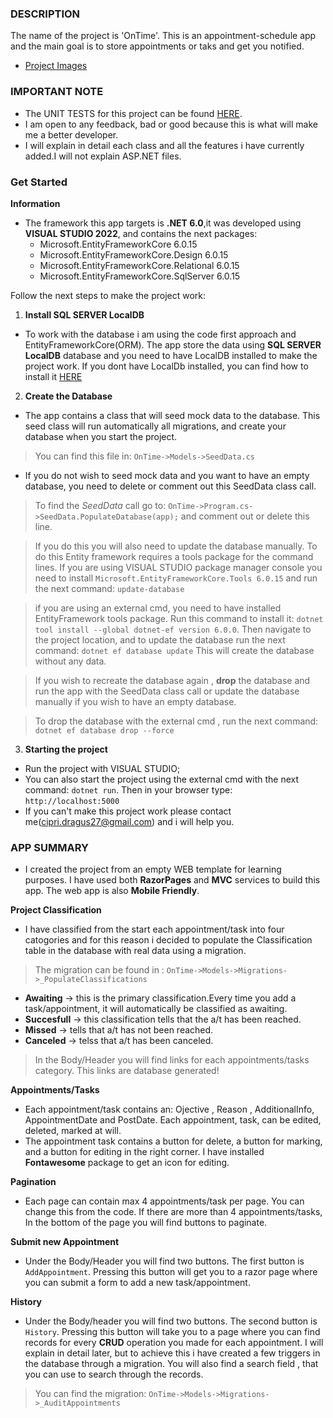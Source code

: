 ###  DESCRIPTION
The name of the project is 'OnTime'. This is an appointment-schedule app and the main goal is to store appointments or taks and get you notified.
- [Project Images](https://drive.google.com/drive/folders/16RXc5ArKTV2vKwvBJW9kBuIuxpz5MSkl?usp=share_link)


###  IMPORTANT NOTE
  - The UNIT TESTS for this project can be found [HERE](https://github.com/drcipri/OnTime.Tests).
  - I am open to any feedback, bad or good because this is what will make me a better developer.
  - I will explain in detail each class and all the features i have currently added.I will not explain ASP.NET files.
 

###  Get Started
**Information**
 - The framework this app targets is **.NET 6.0**,it was developed using **VISUAL STUDIO 2022**, and contains the next packages:
     - Microsoft.EntityFrameworkCore 6.0.15
     - Microsoft.EntityFrameworkCore.Design 6.0.15
     - Microsoft.EntityFrameworkCore.Relational 6.0.15
     - Microsoft.EntityFrameworkCore.SqlServer 6.0.15

Follow the next steps to make the project work:
1. **Install SQL SERVER LocalDB**  
- To work with the database i am using the code first approach and EntityFrameworkCore(ORM). The app store the data using  **SQL SERVER LocalDB** database and you need to have LocalDB installed to make the project work. If you dont have LocalDb installed, you can find how to install it [HERE](https://learn.microsoft.com/en-us/sql/database-engine/configure-windows/sql-server-express-localdb?view=sql-server-ver16)

2. **Create the Database**
- The app contains a class that will seed mock data to the database. This seed class will run automatically all migrations, and create your database when you start the project.
> You can find this file in: ```OnTime->Models->SeedData.cs```
- If you do not wish to seed mock data and you want to have an empty database, you need to delete or comment out this SeedData class call. 
> To find the *SeedData* call go to: ```OnTime->Program.cs->SeedData.PopulateDatabase(app);``` and comment out or delete this line.

> If you do this you will also need to update the database manually. To do this Entity framework requires a tools package for the command lines. If you are using VISUAL STUDIO package manager console you need to install ```Microsoft.EntityFrameworkCore.Tools 6.0.15``` and run the next command:  ```update-database``` 

> if you are using an external cmd, you need to have installed EntityFramework tools package. Run this command to install it: ```dotnet tool install --global dotnet-ef version 6.0.0```. Then navigate to the project location, and to update the database run the next command: ```dotnet ef database update``` This will create the database without any data.

> If you wish to recreate the database again , **drop** the database and run the app with the SeedData class call or update the database manually if you wish to have an empty database.

> To drop the database with the external cmd , run the next command: ```dotnet ef database drop --force```

3. **Starting the project**
- Run the project with VISUAL STUDIO;
- You can also start the project using the external cmd with the next command: ```dotnet run```. Then in your browser type: ```http://localhost:5000```
- If you can't make this project work please contact me(cipri.dragus27@gmail.com) and i will help you.


###  APP SUMMARY
- I created the project from an empty WEB template for learning purposes. I have used both **RazorPages** and **MVC** services to build this app. The web app is also **Mobile Friendly**.

**Project Classification**
  - I have classified from the start each appointment/task into four catogories and for this reason i decided to populate the Classification table in the database with real data using a migration. 
  > The migration can be found in : ```OnTime->Models->Migrations->_PopulateClassifications```
- **Awaiting** -> this is the primary classification.Every time you add a task/appointment, it will automatically be classified as awaiting.
- **Succesfull** -> this classification tells that the a/t has been reached.
- **Missed** -> tells that a/t has not been reached.
- **Canceled** -> telss that a/t has been canceled.
> In the Body/Header you will find links for each appointments/tasks category. This links are database generated!

**Appointments/Tasks**
- Each appointment/task contains an: Ojective , Reason , AdditionalInfo, AppointmentDate and PostDate. Each appointment, task, can be edited, deleted, marked at will.
- The appointment task contains a button for delete, a button for marking, and a button for editing in the right corner. I have installed **Fontawesome** package to get an icon
for editing.

**Pagination**
- Each page can contain max 4 appointments/task per page. You can change this from the code. If there are more than 4 appointments/tasks, In the bottom of the page you will find 
buttons to paginate.

**Submit new Appointment**
- Under the Body/Header you will find two buttons. The first button is ```AddAppointment```. Pressing this button will get you to a razor page where you can submit a form to add a new task/appointment.

**History**
- Under the Body/header you will find two buttons. The second button is ```History```. Pressing this button will take you to a page where you can find records for every **CRUD** operation you made for each appointment. I will explain in detail later, but to achieve this i have created a few triggers in the database through a migration. You will also find a search field , that you can use to search through the records.
> You can find the migration: ```OnTime->Models->Migrations->_AuditAppointments```





